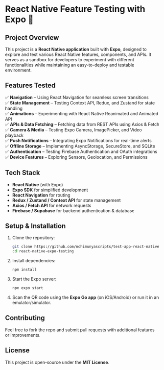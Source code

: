 # **React Native Feature Testing with Expo** 🚀

## **Project Overview**

This project is a **React Native application** built with **Expo**, designed to explore and test various React Native features, components, and APIs. It serves as a sandbox for developers to experiment with different functionalities while maintaining an easy-to-deploy and testable environment.

## **Features Tested**

✅ **Navigation** – Using React Navigation for seamless screen transitions  
✅ **State Management** – Testing Context API, Redux, and Zustand for state handling  
✅ **Animations** – Experimenting with React Native Reanimated and Animated API  
✅ **APIs & Data Fetching** – Fetching data from REST APIs using Axios & Fetch  
✅ **Camera & Media** – Testing Expo Camera, ImagePicker, and Video playback  
✅ **Push Notifications** – Integrating Expo Notifications for real-time alerts  
✅ **Offline Storage** – Implementing AsyncStorage, SecureStore, and SQLite  
✅ **Authentication** – Testing Firebase Authentication and OAuth integrations  
✅ **Device Features** – Exploring Sensors, Geolocation, and Permissions

## **Tech Stack**

- **React Native** (with Expo)
- **Expo SDK** for simplified development
- **React Navigation** for routing
- **Redux / Zustand / Context API** for state management
- **Axios / Fetch API** for network requests
- **Firebase / Supabase** for backend authentication & database

## **Setup & Installation**

1. Clone the repository:
   ```sh
   git clone https://github.com/nchimunyascripts/test-app-react-native
   cd react-native-expo-testing
   ```
2. Install dependencies:
   ```sh
   npm install
   ```
3. Start the Expo server:
   ```sh
   npx expo start
   ```
4. Scan the QR code using the **Expo Go app** (on iOS/Android) or run it in an emulator/simulator.

## **Contributing**

Feel free to fork the repo and submit pull requests with additional features or improvements.

## **License**

This project is open-source under the **MIT License**.
